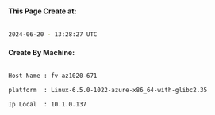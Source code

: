 
   
#### This Page Create at:

```bash

2024-06-20 - 13:28:27 UTC

```

#### Create By Machine:

```bash

Host Name : fv-az1020-671

platform  : Linux-6.5.0-1022-azure-x86_64-with-glibc2.35

Ip Local  : 10.1.0.137

```


